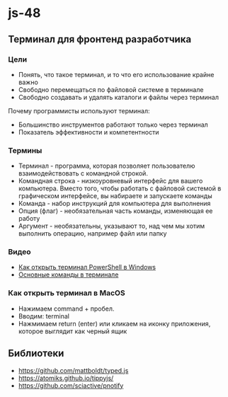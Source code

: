 # js-48

## Терминал для фронтенд разработчика

### Цели

- Понять, что такое терминал, и то что его использование крайне важно
- Свободно перемещаться по файловой системе в терминале
- Свободно создавать и удалять каталоги и файлы через терминал

Почему программисты используют терминал:

- Большинство инструментов работают только через терминал
- Показатель эффективности и компетентности

### Термины

- Терминал - программа, которая позволяет пользователю взаимодействовать с
  командной строкой.
- Командная строка - низкоуровневый интерфейс для вашего компьютера. Вместо
  того, чтобы работать с файловой системой в графическом интерфейсе, вы
  набираете и запускаете команды
- Команда - набор инструкций для компьютера для выполнения
- Опция (флаг) - необязательная часть команды, изменяющая ее работу
- Аргумент - необязательны, указывают то, над чем мы хотим выполнить операцию,
  например файл или папку

### Видео

- [Как открыть терминал PowerShell в Windows](https://drive.google.com/file/d/1xpK4TRqYb-mf5OzEyNqtTs-XrnQqlRII/view?usp=sharing)
- [Основные команды в терминале](https://drive.google.com/file/d/1ZFUWo23ZKnrNXKPSsn8IqjzQck11VPZ6/view?usp=sharing)

### Как открыть терминал в MacOS

- Нажимаем command + пробел.
- Вводим: terminal
- Нажмимаем return (enter) или кликаем на иконку приложения, которое выглядит
  как черный ящик

## Библиотеки

- https://github.com/mattboldt/typed.js
- https://atomiks.github.io/tippyjs/
- https://github.com/sciactive/pnotify
